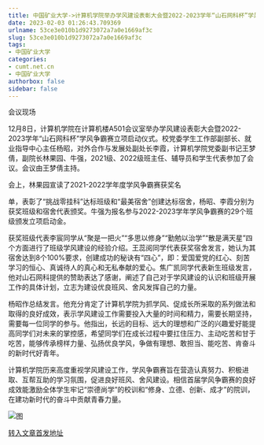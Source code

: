 ```yaml
---
title: 中国矿业大学->计算机学院举办学风建设表彰大会暨2022-2023学年“山石网科杯”学风争霸赛立项启动会议 | cumt.net.cn
date: 2023-02-03 01:26:43.709369
urlname: 53ce3e010b1d9273072a7a0e1669af3c
slug: 53ce3e010b1d9273072a7a0e1669af3c
tags: 
- 中国矿业大学
categories:
- cumt.net.cn
- 中国矿业大学
authorbox: false
sidebar: false
---
```

会议现场

12月8日，计算机学院在计算机楼A501会议室举办学风建设表彰大会暨2022-2023学年“山石网科杯”学风争霸赛立项启动仪式。校党委学生工作部副部长、就业指导中心主任杨昭，对外合作与发展处副处长李霞，计算机学院党委副书记王梦倩，副院长林果园、牛强，2021级、2022级班主任、辅导员和学生代表参加了会议。会议由王梦倩主持。

会上，林果园宣读了2021-2022学年度学风争霸赛获奖名
<!--more-->
单，表彰了“挑战零挂科”达标班级和“最美宿舍”创建达标宿舍，杨昭、李霞分别为获奖班级和宿舍代表颁奖。牛强为报名参与2022-2023学年学风争霸赛的29个班级颁发立项启动金。

获奖班级代表李宸同学从“聚是一把火”“多思以修身”“勤勉以治学”“散是满天星”四个方面进行了班级学风建设的经验介绍。王蕊阅同学代表获奖宿舍发言，她认为其宿舍达到8个100%要求，创建成功的秘诀有“四心”，即：爱国爱党的红心、刻苦学习的恒心、真诚待人的真心和无私奉献的爱心。焦广凯同学代表新生班级发言，他对山石网科提供的赞助表达了感谢，阐述了自己对于学风建设的认识和班级开展工作的具体计划，立志为建设优良班风、舍风发挥自己的力量。

杨昭作总结发言。他充分肯定了计算机学院为抓学风、促成长所采取的系列做法和取得的良好成效，表示学风建设工作需要投入大量的时间和精力，需要长期坚持，需要每一位同学的参与。他指出，长远的目标、远大的理想和广泛的兴趣爱好能提高同学们对未来的掌控感，希望同学们在成长过程中要扛住压力、主动吃苦和甘于吃苦，能够传承榜样力量、弘扬优良学风，争做有理想、敢担当、能吃苦、肯奋斗的新时代好青年。

计算机学院历来高度重视学风建设工作，学风争霸赛旨在营造认真努力、积极进取、互帮互助的学习氛围，促进良好班风、舍风建设。相信首届学风争霸赛的良好成效能激励全体学生牢记“崇德尚学”的校训和“修身、立德、创新、成才”的院训，在建功新时代的奋斗中贡献青春力量。

![图](https://xwzx.cumt.edu.cn/_upload/article/images/4c/95/70907ba44f348ebbfe9808ba27cf/9bde41a9-962b-4c27-a506-18aecf1b1230.png)

[转入文章首发地址](https://xwzx.cumt.edu.cn/be/8e/c523a638606/page.htm)